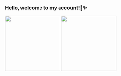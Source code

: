 ### Hello, welcome to my account!💖✨️
<div>
  <img height="180em" src="https://github-readme-stats.vercel.app/api?username=gabiifake&show_icons=true&theme=tokyonight"/>
  <img height="180em" src="https://github-readme-stats.vercel.app/api/top-langs/?username=gabiifake&layout=compact&theme=tokyonight"/>
</div>
